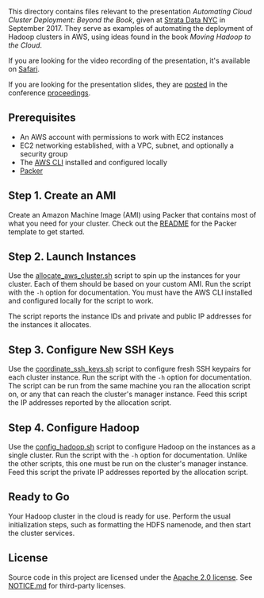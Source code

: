 This directory contains files relevant to the presentation *Automating Cloud Cluster Deployment: Beyond the Book*, given at [Strata Data NYC](https://conferences.oreilly.com/strata/strata-ny) in September 2017. They serve as examples of automating the deployment of Hadoop clusters in AWS, using ideas found in the book *Moving Hadoop to the Cloud*.

If you are looking for the video recording of the presentation, it's available on [Safari](https://www.safaribooksonline.com/library/view/strata-data-conference/9781491976326/video316357.html).

If you are looking for the presentation slides, they are [posted](https://cdn.oreillystatic.com/en/assets/1/event/261/Automating%20cloud%20cluster%20deployment_%20Beyond%20the%20book%20Presentation.pptx) in the conference [proceedings](https://conferences.oreilly.com/strata/strata-ny/public/schedule/proceedings).

## Prerequisites

* An AWS account with permissions to work with EC2 instances
* EC2 networking established, with a VPC, subnet, and optionally a security group
* The [AWS CLI](https://aws.amazon.com/cli/) installed and configured locally
* [Packer](https://www.packer.io/)

## Step 1. Create an AMI

Create an Amazon Machine Image (AMI) using Packer that contains most of what you need for your cluster. Check out the [README](packer/README.md) for the Packer template to get started.

## Step 2. Launch Instances

Use the [allocate_aws_cluster.sh](./allocate_aws_cluster.sh) script to spin up the instances for your cluster. Each of them should be based on your custom AMI. Run the script with the `-h` option for documentation. You must have the AWS CLI installed and configured locally for the script to work.

The script reports the instance IDs and private and public IP addresses for the instances it allocates.

## Step 3. Configure New SSH Keys

Use the [coordinate_ssh_keys.sh](../appb/coordinate_ssh_keys.sh) script to configure fresh SSH keypairs for each cluster instance. Run the script with the `-h` option for documentation. The script can be run from the same machine you ran the allocation script on, or any that can reach the cluster's manager instance. Feed this script the IP addresses reported by the allocation script.

## Step 4. Configure Hadoop

Use the [config_hadoop.sh](../appb/config_hadoop.sh) script to configure Hadoop on the instances as a single cluster. Run the script with the `-h` option for documentation. Unlike the other scripts, this one must be run on the cluster's manager instance. Feed this script the private IP addresses reported by the allocation script.

## Ready to Go

Your Hadoop cluster in the cloud is ready for use. Perform the usual initialization steps, such as formatting the HDFS namenode, and then start the cluster services.

## License

Source code in this project are licensed under the [Apache 2.0 license](http://www.apache.org/licenses/LICENSE-2.0.html). See [NOTICE.md](../NOTICE.md) for third-party licenses.
